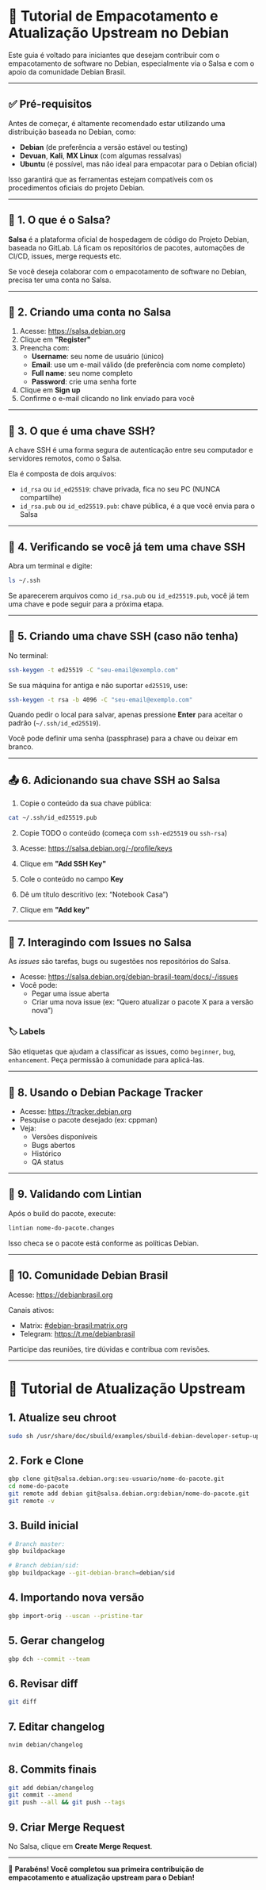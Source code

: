 
# 🧰 Tutorial de Empacotamento e Atualização Upstream no Debian

Este guia é voltado para iniciantes que desejam contribuir com o empacotamento de software no Debian, especialmente via o Salsa e com o apoio da comunidade Debian Brasil.

---

## ✅ Pré-requisitos

Antes de começar, é altamente recomendado estar utilizando uma distribuição baseada no Debian, como:

- **Debian** (de preferência a versão estável ou testing)
- **Devuan**, **Kali**, **MX Linux** (com algumas ressalvas)
- **Ubuntu** (é possível, mas não ideal para empacotar para o Debian oficial)

Isso garantirá que as ferramentas estejam compatíveis com os procedimentos oficiais do projeto Debian.

---

## 🧾 1. O que é o Salsa?

**Salsa** é a plataforma oficial de hospedagem de código do Projeto Debian, baseada no GitLab. Lá ficam os repositórios de pacotes, automações de CI/CD, issues, merge requests etc.

Se você deseja colaborar com o empacotamento de software no Debian, precisa ter uma conta no Salsa.

---

## 👤 2. Criando uma conta no Salsa

1. Acesse: https://salsa.debian.org  
2. Clique em **"Register"**  
3. Preencha com:  
   - **Username**: seu nome de usuário (único)  
   - **Email**: use um e-mail válido (de preferência com nome completo)  
   - **Full name**: seu nome completo  
   - **Password**: crie uma senha forte  
4. Clique em **Sign up**  
5. Confirme o e-mail clicando no link enviado para você

---

## 🔐 3. O que é uma chave SSH?

A chave SSH é uma forma segura de autenticação entre seu computador e servidores remotos, como o Salsa.

Ela é composta de dois arquivos:
- `id_rsa` ou `id_ed25519`: chave privada, fica no seu PC (NUNCA compartilhe)
- `id_rsa.pub` ou `id_ed25519.pub`: chave pública, é a que você envia para o Salsa

---

## 🔎 4. Verificando se você já tem uma chave SSH

Abra um terminal e digite:

```bash
ls ~/.ssh
```

Se aparecerem arquivos como `id_rsa.pub` ou `id_ed25519.pub`, você já tem uma chave e pode seguir para a próxima etapa.

---

## 🔧 5. Criando uma chave SSH (caso não tenha)

No terminal:

```bash
ssh-keygen -t ed25519 -C "seu-email@exemplo.com"
```

Se sua máquina for antiga e não suportar `ed25519`, use:

```bash
ssh-keygen -t rsa -b 4096 -C "seu-email@exemplo.com"
```

Quando pedir o local para salvar, apenas pressione **Enter** para aceitar o padrão (`~/.ssh/id_ed25519`).

Você pode definir uma senha (passphrase) para a chave ou deixar em branco.

---

## 📤 6. Adicionando sua chave SSH ao Salsa

1. Copie o conteúdo da sua chave pública:

```bash
cat ~/.ssh/id_ed25519.pub
```

2. Copie TODO o conteúdo (começa com `ssh-ed25519` ou `ssh-rsa`)

3. Acesse: https://salsa.debian.org/-/profile/keys  
4. Clique em **"Add SSH Key"**  
5. Cole o conteúdo no campo **Key**  
6. Dê um título descritivo (ex: “Notebook Casa”)  
7. Clique em **"Add key"**

---

## 🐞 7. Interagindo com Issues no Salsa

As *issues* são tarefas, bugs ou sugestões nos repositórios do Salsa.

- Acesse: https://salsa.debian.org/debian-brasil-team/docs/-/issues
- Você pode:
  - Pegar uma issue aberta
  - Criar uma nova issue (ex: “Quero atualizar o pacote X para a versão nova”)

### 🏷️ Labels

São etiquetas que ajudam a classificar as issues, como `beginner`, `bug`, `enhancement`. Peça permissão à comunidade para aplicá-las.

---

## 📡 8. Usando o Debian Package Tracker

- Acesse: https://tracker.debian.org
- Pesquise o pacote desejado (ex: cppman)
- Veja:
  - Versões disponíveis
  - Bugs abertos
  - Histórico
  - QA status

---

## 🧪 9. Validando com Lintian

Após o build do pacote, execute:

```bash
lintian nome-do-pacote.changes
```

Isso checa se o pacote está conforme as políticas Debian.

---

## 🤝 10. Comunidade Debian Brasil

Acesse: https://debianbrasil.org

Canais ativos:
- Matrix: [#debian-brasil:matrix.org](https://matrix.to/#/#debian-brasil:matrix.org)
- Telegram: https://t.me/debianbrasil

Participe das reuniões, tire dúvidas e contribua com revisões.

---

# 🚀 Tutorial de Atualização Upstream

## 1. Atualize seu chroot

```bash
sudo sh /usr/share/doc/sbuild/examples/sbuild-debian-developer-setup-update-all
```

## 2. Fork e Clone

```bash
gbp clone git@salsa.debian.org:seu-usuario/nome-do-pacote.git
cd nome-do-pacote
git remote add debian git@salsa.debian.org:debian/nome-do-pacote.git
git remote -v
```

## 3. Build inicial

```bash
# Branch master:
gbp buildpackage

# Branch debian/sid:
gbp buildpackage --git-debian-branch=debian/sid
```

## 4. Importando nova versão

```bash
gbp import-orig --uscan --pristine-tar
```

## 5. Gerar changelog

```bash
gbp dch --commit --team
```

## 6. Revisar diff

```bash
git diff
```

## 7. Editar changelog

```bash
nvim debian/changelog
```

## 8. Commits finais

```bash
git add debian/changelog
git commit --amend
git push --all && git push --tags
```

## 9. Criar Merge Request

No Salsa, clique em **Create Merge Request**.

---

🎉 **Parabéns! Você completou sua primeira contribuição de empacotamento e atualização upstream para o Debian!**
